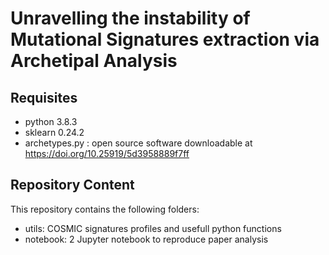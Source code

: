 # Unravelling the instability of Mutational Signatures extraction via Archetipal Analysis

## Requisites

- python 3.8.3
- sklearn 0.24.2
- archetypes.py : open source software downloadable at https://doi.org/10.25919/5d3958889f7ff


## Repository Content
This repository contains the following folders:
- utils: COSMIC signatures profiles and usefull python functions
- notebook: 2 Jupyter notebook to reproduce paper analysis
